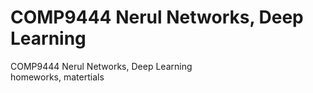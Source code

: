 # COMP9444 Nerul Networks, Deep Learning

COMP9444 Nerul Networks, Deep Learning <br/>
homeworks, matertials

